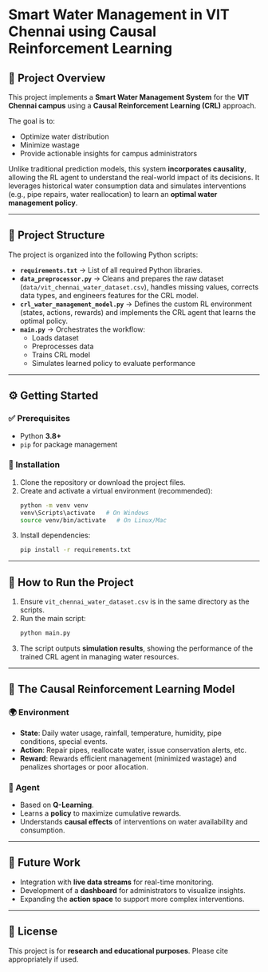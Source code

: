 # Smart Water Management in VIT Chennai using Causal Reinforcement Learning

## 📌 Project Overview
This project implements a **Smart Water Management System** for the **VIT Chennai campus** using a **Causal Reinforcement Learning (CRL)** approach.  

The goal is to:
- Optimize water distribution  
- Minimize wastage  
- Provide actionable insights for campus administrators  

Unlike traditional prediction models, this system **incorporates causality**, allowing the RL agent to understand the real-world impact of its decisions. It leverages historical water consumption data and simulates interventions (e.g., pipe repairs, water reallocation) to learn an **optimal water management policy**.

---

## 📂 Project Structure
The project is organized into the following Python scripts:

- **`requirements.txt`** → List of all required Python libraries.  
- **`data_preprocessor.py`** → Cleans and prepares the raw dataset (`data/vit_chennai_water_dataset.csv`), handles missing values, corrects data types, and engineers features for the CRL model.  
- **`crl_water_management_model.py`** → Defines the custom RL environment (states, actions, rewards) and implements the CRL agent that learns the optimal policy.  
- **`main.py`** → Orchestrates the workflow:  
  - Loads dataset  
  - Preprocesses data  
  - Trains CRL model  
  - Simulates learned policy to evaluate performance  

---

## ⚙️ Getting Started

### ✅ Prerequisites
- Python **3.8+**
- `pip` for package management

### 🔧 Installation
1. Clone the repository or download the project files.  
2. Create and activate a virtual environment (recommended):  
   ```bash
   python -m venv venv
   venv\Scripts\activate   # On Windows
   source venv/bin/activate   # On Linux/Mac
   ```
3. Install dependencies:  
   ```bash
   pip install -r requirements.txt
   ```

---

## 🚀 How to Run the Project
1. Ensure `vit_chennai_water_dataset.csv` is in the same directory as the scripts.  
2. Run the main script:  
   ```bash
   python main.py
   ```
3. The script outputs **simulation results**, showing the performance of the trained CRL agent in managing water resources.

---

## 🧠 The Causal Reinforcement Learning Model

### 🌍 Environment
- **State**: Daily water usage, rainfall, temperature, humidity, pipe conditions, special events.  
- **Action**: Repair pipes, reallocate water, issue conservation alerts, etc.  
- **Reward**: Rewards efficient management (minimized wastage) and penalizes shortages or poor allocation.  

### 🤖 Agent
- Based on **Q-Learning**.  
- Learns a **policy** to maximize cumulative rewards.  
- Understands **causal effects** of interventions on water availability and consumption.  

---

## 🔮 Future Work
- Integration with **live data streams** for real-time monitoring.  
- Development of a **dashboard** for administrators to visualize insights.  
- Expanding the **action space** to support more complex interventions.  

---

## 📜 License
This project is for **research and educational purposes**. Please cite appropriately if used.  
